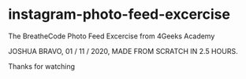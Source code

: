 # instagram-photo-feed-excercise
The BreatheCode Photo Feed Excercise from 4Geeks Academy

JOSHUA BRAVO, 01 / 11 / 2020, MADE FROM SCRATCH IN 2.5 HOURS.

Thanks for watching
